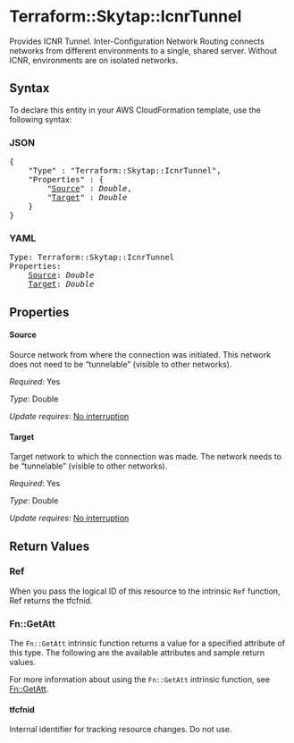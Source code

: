 # Terraform::Skytap::IcnrTunnel

Provides ICNR Tunnel. Inter-Configuration Network Routing connects networks from different environments to a single, shared server. Without ICNR, environments are on isolated networks.

## Syntax

To declare this entity in your AWS CloudFormation template, use the following syntax:

### JSON

<pre>
{
    "Type" : "Terraform::Skytap::IcnrTunnel",
    "Properties" : {
        "<a href="#source" title="Source">Source</a>" : <i>Double</i>,
        "<a href="#target" title="Target">Target</a>" : <i>Double</i>
    }
}
</pre>

### YAML

<pre>
Type: Terraform::Skytap::IcnrTunnel
Properties:
    <a href="#source" title="Source">Source</a>: <i>Double</i>
    <a href="#target" title="Target">Target</a>: <i>Double</i>
</pre>

## Properties

#### Source

Source network from where the connection was initiated. This network does not need to be “tunnelable” (visible to other networks).

_Required_: Yes

_Type_: Double

_Update requires_: [No interruption](https://docs.aws.amazon.com/AWSCloudFormation/latest/UserGuide/using-cfn-updating-stacks-update-behaviors.html#update-no-interrupt)

#### Target

Target network to which the connection was made. The network needs to be “tunnelable” (visible to other networks).

_Required_: Yes

_Type_: Double

_Update requires_: [No interruption](https://docs.aws.amazon.com/AWSCloudFormation/latest/UserGuide/using-cfn-updating-stacks-update-behaviors.html#update-no-interrupt)

## Return Values

### Ref

When you pass the logical ID of this resource to the intrinsic `Ref` function, Ref returns the tfcfnid.

### Fn::GetAtt

The `Fn::GetAtt` intrinsic function returns a value for a specified attribute of this type. The following are the available attributes and sample return values.

For more information about using the `Fn::GetAtt` intrinsic function, see [Fn::GetAtt](https://docs.aws.amazon.com/AWSCloudFormation/latest/UserGuide/intrinsic-function-reference-getatt.html).

#### tfcfnid

Internal identifier for tracking resource changes. Do not use.

